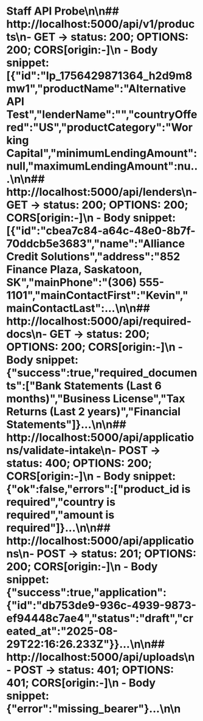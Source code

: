 # Staff API Probe\n\n## http://localhost:5000/api/v1/products\n- **GET** → status: 200; OPTIONS: 200; CORS[origin:-]\n  - Body snippet: [{"id":"lp_1756429871364_h2d9m8mw1","productName":"Alternative API Test","lenderName":"","countryOffered":"US","productCategory":"Working Capital","minimumLendingAmount":null,"maximumLendingAmount":nu...\n\n## http://localhost:5000/api/lenders\n- **GET** → status: 200; OPTIONS: 200; CORS[origin:-]\n  - Body snippet: [{"id":"cbea7c84-a64c-48e0-8b7f-70ddcb5e3683","name":"Alliance Credit Solutions","address":"852 Finance Plaza, Saskatoon, SK","mainPhone":"(306) 555-1101","mainContactFirst":"Kevin","mainContactLast":...\n\n## http://localhost:5000/api/required-docs\n- **GET** → status: 200; OPTIONS: 200; CORS[origin:-]\n  - Body snippet: {"success":true,"required_documents":["Bank Statements (Last 6 months)","Business License","Tax Returns (Last 2 years)","Financial Statements"]}...\n\n## http://localhost:5000/api/applications/validate-intake\n- **POST** → status: 400; OPTIONS: 200; CORS[origin:-]\n  - Body snippet: {"ok":false,"errors":["product_id is required","country is required","amount is required"]}...\n\n## http://localhost:5000/api/applications\n- **POST** → status: 201; OPTIONS: 200; CORS[origin:-]\n  - Body snippet: {"success":true,"application":{"id":"db753de9-936c-4939-9873-ef94448c7ae4","status":"draft","created_at":"2025-08-29T22:16:26.233Z"}}...\n\n## http://localhost:5000/api/uploads\n- **POST** → status: 401; OPTIONS: 401; CORS[origin:-]\n  - Body snippet: {"error":"missing_bearer"}...\n\n
